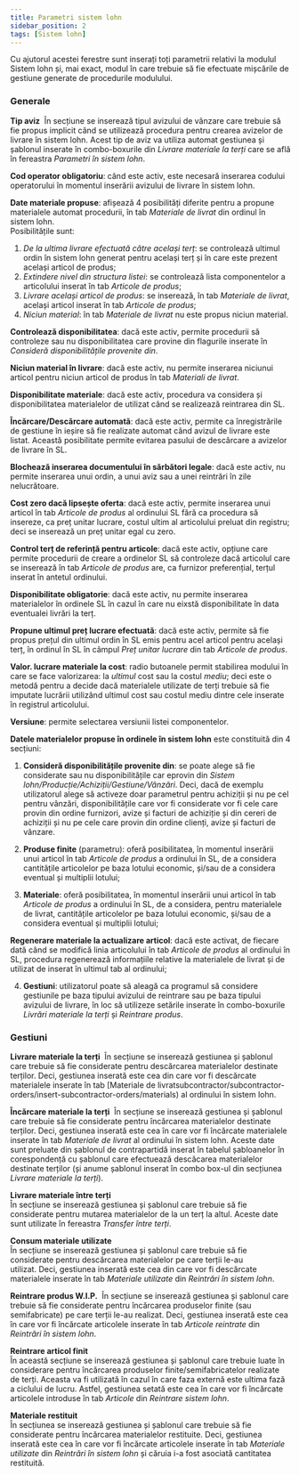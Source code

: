```yaml
---
title: Parametri sistem lohn
sidebar_position: 2
tags: [Sistem lohn]
---
```


Cu ajutorul acestei ferestre sunt inserați toți parametrii relativi la modulul Sistem lohn și, mai exact, modul în care trebuie să fie efectuate mișcările de gestiune generate de procedurile modulului.

### Generale

**Tip aviz**  
În secțiune se inserează tipul avizului de vânzare care trebuie să fie propus implicit când se utilizează procedura pentru crearea avizelor de livrare în sistem lohn. Acest tip de aviz va utiliza automat gestiunea și șablonul inserate în combo-boxurile din *Livrare materiale la terți* care se află în fereastra *Parametri în sistem lohn*.

**Cod operator obligatoriu**: când este activ, este necesară inserarea codului operatorului în momentul inserării avizului de livrare în sistem lohn.

**Date materiale propuse**: afișează 4 posibilități diferite pentru a propune materialele automat procedurii, în tab *Materiale de livrat* din ordinul în sistem lohn.  
Posibilitățile sunt:  
1. *De la ultima livrare efectuată către același terț*: se controlează ultimul ordin în sistem lohn generat pentru același terț și în care este prezent același articol de produs;  
2. *Extindere nivel din structura listei*: se controlează lista componentelor a articolului inserat în tab *Articole de produs*;  
3. *Livrare același articol de produs*: se inserează, în tab *Materiale de livrat*, același articol inserat în tab *Articole de produs*;  
4. *Niciun material*: în tab *Materiale de livrat* nu este propus niciun material. 

**Controlează disponibilitatea**: dacă este activ, permite procedurii să controleze sau nu disponibilitatea care provine din flagurile inserate în *Consideră disponibilitățile provenite din*.

**Niciun material în livrare**: dacă este activ, nu permite inserarea niciunui articol pentru niciun articol de produs în tab *Materiali de livrat*.

**Disponibilitate materiale**: dacă este activ, procedura va considera și disponibilitatea materialelor de utilizat când se realizează reintrarea din SL.

**Încărcare/Descărcare automată**: dacă este activ, permite ca înregistrările de gestiune în ieșire să fie realizate automat când avizul de livrare este listat. Această posibilitate permite evitarea pasului de descărcare a avizelor de livrare în SL.

**Blochează inserarea documentului în sărbători legale**: dacă este activ, nu permite inserarea unui ordin, a unui aviz sau a unei reintrări în zile nelucrătoare.

**Cost zero dacă lipsește oferta**: dacă este activ, permite inserarea unui articol în tab *Articole de produs* al ordinului SL fără ca procedura să insereze, ca preț unitar lucrare, costul ultim al articolului preluat din registru; deci se inserează un preț unitar egal cu zero.

**Control terț de referință pentru articole**: dacă este activ, opțiune care permite procedurii de creare a ordinelor SL să controleze dacă articolul care se inserează în tab *Articole de produs* are, ca furnizor preferențial, terțul inserat în antetul ordinului.

**Disponibilitate obligatorie**: dacă este activ, nu permite inserarea materialelor în ordinele SL în cazul în care nu eixstă disponibilitate în data eventualei livrări la terț.

**Propune ultimul preț lucrare efectuată**: dacă este activ, permite să fie propus prețul din ultimul ordin în SL emis pentru acel articol pentru același terț, în ordinul în SL în câmpul *Preț unitar lucrare* din tab *Articole de produs*.

**Valor. lucrare materiale la cost**: radio butoanele permit stabilirea modului în care se face valorizarea: la *ultimul* cost sau la costul *mediu*; deci este o metodă pentru a decide dacă materialele utilizate de terți trebuie să fie imputate lucrării utilizând ultimul cost sau costul mediu dintre cele inserate în registrul articolului.

**Versiune**: permite selectarea versiunii listei componentelor.

**Datele materialelor propuse în ordinele în sistem lohn** este constituită din 4 secțiuni:

1. **Consideră disponibilitățile provenite din**: se poate alege să fie considerate sau nu disponibilitățile car eprovin din *Sistem lohn/Producție/Achiziții/Gestiune/Vânzări*. Deci, dacă de exemplu utilizatorul alege să activeze doar parametrul pentru achiziții și nu pe cel pentru vânzări, disponibilitățile care vor fi considerate vor fi cele care provin din ordine furnizori, avize și facturi de achiziție și din cereri de achiziții și nu pe cele care provin din ordine clienți, avize și facturi de vânzare.

2. **Produse finite** (parametru): oferă posibilitatea, în momentul inserării unui articol în tab *Articole de produs* a ordinului în SL, de a considera cantitățile articolelor pe baza lotului economic, și/sau de a considera eventual și multiplii lotului;

3. **Materiale**: oferă posibilitatea, în momentul inserării unui articol în tab *Articole de produs* a ordinului în SL, de a considera, pentru materialele de livrat, cantitățile articolelor pe baza lotului economic, și/sau de a considera eventual și multiplii lotului;

**Regenerare materiale la actualizare articol**: dacă este activat, de fiecare dată când se modifică linia articolului în tab *Articole de produs* al ordinului în SL, procedura regenerează informațiile relative la materialele de livrat și de utilizat de inserat în ultimul tab al ordinului;

4. **Gestiuni**: utilizatorul poate să aleagă ca programul să considere gestiunile pe baza tipului avizului de reintrare sau pe baza tipului avizului de livrare, în loc să utilizeze setările inserate în combo-boxurile *Livrări materiale la terți* și *Reintrare produs*.

### Gestiuni

**Livrare materiale la terți**  
În secțiune se inserează gestiunea și șablonul care trebuie să fie considerate pentru descărcarea materialelor destinate terților. Deci, gestiunea inserată este cea din care vor fi descărcate materialele inserate în tab [Materiale de livratsubcontractor/subcontractor-orders/insert-subcontractor-orders/materials) al ordinului în sistem lohn.

**Încărcare materiale la terți**  
În secțiune se inserează gestiunea și șablonul care trebuie să fie considerate pentru încărcarea materialelor destinate terților. Deci, gestiunea inserată este cea în care vor fi încărcate materialele inserate în tab *Materiale de livrat* al ordinului în sistem lohn. Aceste date sunt preluate din șablonul de contrapartidă inserat în tabelul șabloanelor în corespondență cu șablonul care efectuează descăcarea materialelor destinate terților (și anume șablonul inserat în combo box-ul din secțiunea *Livrare materiale la terți*).

**Livrare materiale între terți**  
În secțiune se inserează gestiunea și șablonul care trebuie să fie considerate pentru mutarea materialelor de la un terț la altul. Aceste date sunt utilizate în fereastra *Transfer între terți*.

**Consum materiale utilizate**  
În secțiune se inserează gestiunea și șablonul care trebuie să fie considerate pentru descărcarea materialelor pe care terții le-au utilizat. Deci, gestiunea inserată este cea din care vor fi descărcate materialele inserate în tab *Materiale utilizate* din *Reintrări în sistem lohn*.  

**Reintrare produs W.I.P.**  
În secțiune se inserează gestiunea și șablonul care trebuie să fie considerate pentru încărcarea produselor finite (sau semifabricate) pe care terții le-au realizat. Deci, gestiunea inserată este cea în care vor fi încărcate articolele inserate în tab *Articole reintrate* din *Reintrări în sistem lohn*.

**Reintrare articol finit**  
În această secțiune se inserează gestiunea și șablonul care trebuie luate în considerare pentru încărcarea produselor finite/semifabricatelor realizate de terți. Aceasta va fi utilizată în cazul în care faza externă este ultima fază a ciclului de lucru. Astfel, gestiunea setată este cea în care vor fi încărcate articolele introduse în tab *Articole* din *Reintrare sistem lohn*.

**Materiale restituit**  
În secțiunea se inserează gestiunea și șablonul care trebuie să fie considerate pentru încărcarea materialelor restituite. Deci, gestiunea inserată este cea în care vor fi încărcate articolele inserate în tab *Materiale utilizate* din *Reintrări în sistem lohn* și căruia i-a fost asociată cantitatea restituită.